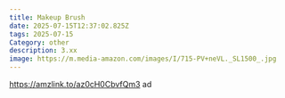 ```yaml
---
title: Makeup Brush
date: 2025-07-15T12:37:02.825Z
tags: 2025-07-15
Category: other
description: 3.xx
image: https://m.media-amazon.com/images/I/715-PV+neVL._SL1500_.jpg
---
```

https://amzlink.to/az0cH0CbvfQm3 ad